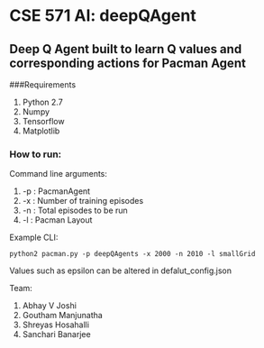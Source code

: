 # CSE 571 AI: deepQAgent
## Deep Q Agent built to learn Q values and corresponding actions for Pacman Agent

###Requirements
1. Python 2.7
2. Numpy
3. Tensorflow
4. Matplotlib

### How to run:
Command line arguments:<br>
1. -p : PacmanAgent
2. -x : Number of training episodes
3. -n : Total episodes to be run
4. -l : Pacman Layout

Example CLI:

    python2 pacman.py -p deepQAgents -x 2000 -n 2010 -l smallGrid

Values such as epsilon can be altered in defalut_config.json

Team:
  1. Abhay V Joshi
  2. Goutham Manjunatha
  3. Shreyas Hosahalli
  4. Sanchari Banarjee
